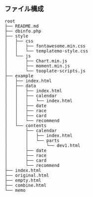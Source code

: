 ## ファイル構成

<pre>
root
├── README.md
├── dbinfo.php
├── style
│   ├── css
│   │   ├── fontawesome.min.css
│   │   └── templatemo-style.css
│   └── js
│       ├── Chart.min.js
│       ├── moment.min.js
│       └── tooplate-scripts.js
├── example
│   ├── index.html
│   ├── data
│   │   ├── index.html
│   │   ├── calendar
│   │   │   └── index.html
│   │   ├── date
│   │   ├── race
│   │   ├── card
│   │   └── recommend
│   └── contents
│       ├── calendar
│       │   ├── index.html
│       │   └── parts
│       │       └── dev1.html
│       ├── date
│       ├── race
│       ├── card
│       └── recommend
├── index.html
├── original.html
├── empty.html
├── combine.html
└── memo

</pre>

<!--
**ibmkeiba/ibmkeiba** is a ✨ _special_ ✨ repository because its `README.md` (this file) appears on your GitHub profile.

Here are some ideas to get you started:

- 🔭 I’m currently working on ...
- 🌱 I’m currently learning ...
- 👯 I’m looking to collaborate on ...
- 🤔 I’m looking for help with ...
- 💬 Ask me about ...
- 📫 How to reach me: ...
- 😄 Pronouns: ...
- ⚡ Fun fact: ...
-->

